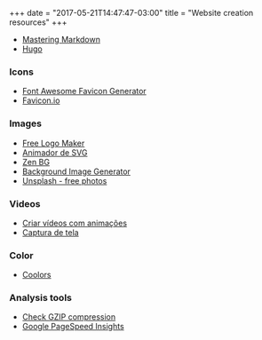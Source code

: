 +++
date = "2017-05-21T14:47:47-03:00"
title = "Website creation resources"
+++

- [Mastering Markdown](https://guides.github.com/features/mastering-markdown/)
- [Hugo](https://gohugo.io/overview/introduction/)

### Icons
- [Font Awesome Favicon Generator](https://paulferrett.com/fontawesome-favicon/)
- [Favicon.io](https://favicon.io)

### Images

- [Free Logo Maker](https://logomakr.com/)
- [Animador de SVG](https://www.svgator.com/)
- [Zen BG](https://galactic.ink/bg/)
- [Background Image Generator](http://bg.siteorigin.com/)
- [Unsplash - free photos](https://unsplash.com/)


### Videos
- [Criar vídeos com animações](http://www.animaker.co)
- [Captura de tela](https://github.com/MathewSachin/Captura)

### Color
- [Coolors](https://coolors.co)

### Analysis tools
- [Check GZIP compression](https://checkgzipcompression.com/)
- [Google PageSpeed Insights](https://developers.google.com/speed/pagespeed/insights/)
